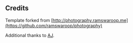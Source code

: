 ## Credits
Template forked from [http://photography.ramswaroop.me](https://github.com/ramswaroop/photography)

Additional thanks to [AJ](https://twitter.com/ajlkn).


